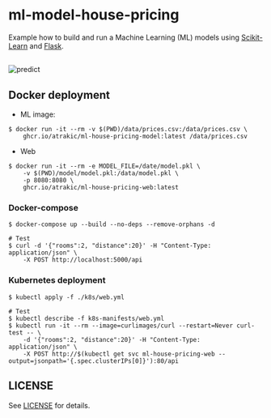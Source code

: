 # ml-model-house-pricing
Example how to build and run a Machine Learning (ML) models using [Scikit-Learn](https://scikit-learn.org/stable/) and [Flask](http://flask.pocoo.org/).

##

![predict](https://miro.medium.com/v2/resize:fit:1150/format:webp/1*R6MR34xT4Ve6fI744EVN0A.png)


## Docker deployment

- ML image:
```
$ docker run -it --rm -v $(PWD)/data/prices.csv:/data/prices.csv \
    ghcr.io/atrakic/ml-house-pricing-model:latest /data/prices.csv
```

- Web
```
$ docker run -it --rm -e MODEL_FILE=/date/model.pkl \
    -v $(PWD)/model/model.pkl:/data/model.pkl \
    -p 8080:8080 \
    ghcr.io/atrakic/ml-house-pricing-web:latest
```

### Docker-compose

```
$ docker-compose up --build --no-deps --remove-orphans -d

# Test
$ curl -d '{"rooms":2, "distance":20}' -H "Content-Type: application/json" \
    -X POST http://localhost:5000/api
```

### Kubernetes deployment

```
$ kubectl apply -f ./k8s/web.yml

# Test
$ kubectl describe -f k8s-manifests/web.yml
$ kubectl run -it --rm --image=curlimages/curl --restart=Never curl-test -- \
    -d '{"rooms":2, "distance":20}' -H "Content-Type: application/json" \
    -X POST http://$(kubectl get svc ml-house-pricing-web --output=jsonpath='{.spec.clusterIPs[0]}'):80/api
```

## LICENSE
See [LICENSE](LICENSE) for details.
